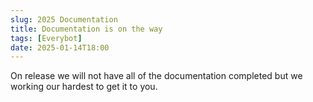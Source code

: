 ```yaml
---
slug: 2025 Documentation
title: Documentation is on the way
tags: [Everybot]
date: 2025-01-14T18:00
---
```


On release we will not have all of the documentation completed but we working our hardest to get it to you.

<!-- truncate -->
